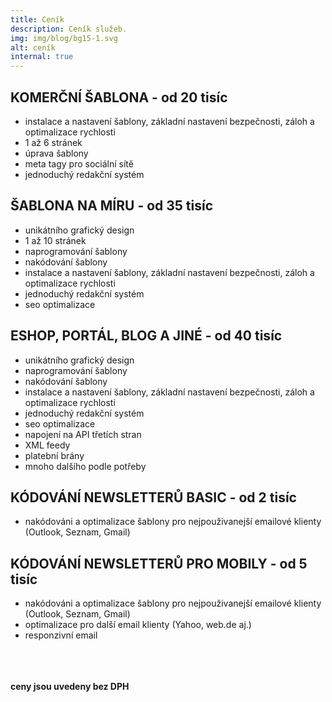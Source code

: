```yaml
---
title: Ceník
description: Ceník služeb.
img: img/blog/bg15-1.svg
alt: ceník
internal: true
---
```


<h2 class="text-orange">KOMERČNÍ ŠABLONA - <strong class="text-black">od 20 tisíc</strong></h2>

- instalace a nastavení šablony, základní nastavení bezpečnosti, záloh a optimalizace rychlosti
- 1 až 6 stránek
- úprava šablony
- meta tagy pro sociální sítě
- jednoduchý redakční systém

<h2 class="text-orange">ŠABLONA NA MÍRU - <strong class="text-black">od 35 tisíc</strong></h2>

- unikátního grafický design
- 1 až 10 stránek
- naprogramování šablony
- nakódování šablony
- instalace a nastavení šablony, základní nastavení bezpečnosti, záloh a optimalizace rychlosti
- jednoduchý redakční systém
- seo optimalizace

<h2 class="text-orange">ESHOP, PORTÁL, BLOG A JINÉ - <strong class="text-black">od 40 tisíc</strong></h2>

- unikátního grafický design
- naprogramování šablony
- nakódování šablony
- instalace a nastavení šablony, základní nastavení bezpečnosti, záloh a optimalizace rychlosti
- jednoduchý redakční systém
- seo optimalizace
- napojení na API třetích stran
- XML feedy
- platební brány
- mnoho dalšího podle potřeby

<h2 class="text-orange">KÓDOVÁNÍ NEWSLETTERŮ BASIC - <strong class="text-black">od 2 tisíc</strong></h2>

- nakódováni a optimalizace šablony pro nejpouživanejší emailové klienty (Outlook, Seznam, Gmail)
   
<h2 class="text-orange">KÓDOVÁNÍ NEWSLETTERŮ PRO MOBILY - <strong class="text-black">od 5 tisíc</strong></h2>

- nakódováni a optimalizace šablony pro nejpouživanejší emailové klienty (Outlook, Seznam, Gmail)
- optimalizace pro další email klienty (Yahoo, web.de aj.)
- responzivní email


<br>
<br>
<br>
<strong>ceny jsou uvedeny bez DPH</strong>
